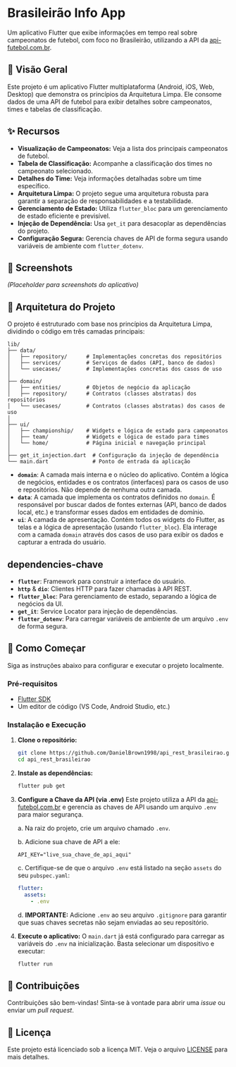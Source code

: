 # Brasileirão Info App

Um aplicativo Flutter que exibe informações em tempo real sobre campeonatos de futebol, com foco no Brasileirão, utilizando a API da [api-futebol.com.br](https://www.api-futebol.com.br/).

## 🎯 Visão Geral

Este projeto é um aplicativo Flutter multiplataforma (Android, iOS, Web, Desktop) que demonstra os princípios da Arquitetura Limpa. Ele consome dados de uma API de futebol para exibir detalhes sobre campeonatos, times e tabelas de classificação.

## ✨ Recursos

- **Visualização de Campeonatos:** Veja a lista dos principais campeonatos de futebol.
- **Tabela de Classificação:** Acompanhe a classificação dos times no campeonato selecionado.
- **Detalhes do Time:** Veja informações detalhadas sobre um time específico.
- **Arquitetura Limpa:** O projeto segue uma arquitetura robusta para garantir a separação de responsabilidades e a testabilidade.
- **Gerenciamento de Estado:** Utiliza `flutter_bloc` para um gerenciamento de estado eficiente e previsível.
- **Injeção de Dependência:** Usa `get_it` para desacoplar as dependências do projeto.
- **Configuração Segura:** Gerencia chaves de API de forma segura usando variáveis de ambiente com `flutter_dotenv`.

## 📸 Screenshots

*(Placeholder para screenshots do aplicativo)*

## 📂 Arquitetura do Projeto

O projeto é estruturado com base nos princípios da Arquitetura Limpa, dividindo o código em três camadas principais:

```
lib/
├── data/
│   ├── repository/      # Implementações concretas dos repositórios
│   ├── services/        # Serviços de dados (API, banco de dados)
│   └── usecases/        # Implementações concretas dos casos de uso
│
├── domain/
│   ├── entities/        # Objetos de negócio da aplicação
│   ├── repository/      # Contratos (classes abstratas) dos repositórios
│   └── usecases/        # Contratos (classes abstratas) dos casos de uso
│
├── ui/
│   ├── championship/    # Widgets e lógica de estado para campeonatos
│   ├── team/            # Widgets e lógica de estado para times
│   └── home/            # Página inicial e navegação principal
│
├── get_it_injection.dart  # Configuração da injeção de dependência
└── main.dart              # Ponto de entrada da aplicação
```

- **`domain`**: A camada mais interna e o núcleo do aplicativo. Contém a lógica de negócios, entidades e os contratos (interfaces) para os casos de uso e repositórios. Não depende de nenhuma outra camada.
- **`data`**: A camada que implementa os contratos definidos no `domain`. É responsável por buscar dados de fontes externas (API, banco de dados local, etc.) e transformar esses dados em entidades de domínio.
- **`ui`**: A camada de apresentação. Contém todos os widgets do Flutter, as telas e a lógica de apresentação (usando `flutter_bloc`). Ela interage com a camada `domain` através dos casos de uso para exibir os dados e capturar a entrada do usuário.

## dependencies-chave

- **`flutter`**: Framework para construir a interface do usuário.
- **`http`** & **`dio`**: Clientes HTTP para fazer chamadas à API REST.
- **`flutter_bloc`**: Para gerenciamento de estado, separando a lógica de negócios da UI.
- **`get_it`**: Service Locator para injeção de dependências.
- **`flutter_dotenv`**: Para carregar variáveis de ambiente de um arquivo `.env` de forma segura.

## 🚀 Como Começar

Siga as instruções abaixo para configurar e executar o projeto localmente.

### Pré-requisitos

- [Flutter SDK](https://flutter.dev/docs/get-started/install)
- Um editor de código (VS Code, Android Studio, etc.)

### Instalação e Execução

1.  **Clone o repositório:**
    ```sh
    git clone https://github.com/DanielBrown1998/api_rest_brasileirao.git
    cd api_rest_brasileirao
    ```

2.  **Instale as dependências:**
    ```sh
    flutter pub get
    ```

3.  **Configure a Chave da API (via .env)**
    Este projeto utiliza a API da [api-futebol.com.br](https://www.api-futebol.com.br/) e gerencia as chaves de API usando um arquivo `.env` para maior segurança.

    a. Na raiz do projeto, crie um arquivo chamado `.env`.

    b. Adicione sua chave de API a ele:
    ```
    API_KEY="live_sua_chave_de_api_aqui"
    ```

    c. Certifique-se de que o arquivo `.env` está listado na seção `assets` do seu `pubspec.yaml`:
    ```yaml
    flutter:
      assets:
        - .env
    ```
    
    d. **IMPORTANTE:** Adicione `.env` ao seu arquivo `.gitignore` para garantir que suas chaves secretas não sejam enviadas ao seu repositório.

4.  **Execute o aplicativo:**
    O `main.dart` já está configurado para carregar as variáveis do `.env` na inicialização. Basta selecionar um dispositivo e executar:
    ```sh
    flutter run
    ```

## 🤝 Contribuições

Contribuições são bem-vindas! Sinta-se à vontade para abrir uma *issue* ou enviar um *pull request*.

## 📄 Licença

Este projeto está licenciado sob a licença MIT. Veja o arquivo [LICENSE](LICENSE) para mais detalhes.
